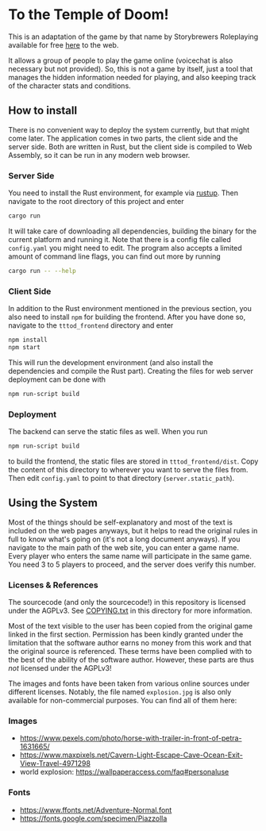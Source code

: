 # To the Temple of Doom!

This is an adaptation of the game by that name by Storybrewers Roleplaying available for free [here](https://storybrewersroleplaying.com/temple-of-doom/) to the web.

It allows a group of people to play the game online (voicechat is also necessary but not provided). So, this is not a game by itself, just a tool that manages the hidden information needed for playing, and also keeping track of the character stats and conditions.

## How to install

There is no convenient way to deploy the system currently, but that might come later. The application comes in two parts, the client side and the server side. Both are written in Rust, but the client side is compiled to Web Assembly, so it can be run in any modern web browser.

### Server Side

You need to install the Rust environment, for example via [rustup](https://rustup.rs). Then navigate to the root directory of this project and enter

```sh
cargo run
```

It will take care of downloading all dependencies, building the binary for the current platform and running it. Note that there is a config file called `config.yaml` you might need to edit. The program also accepts a limited amount of command line flags, you can find out more by running

```sh
cargo run -- --help
```

### Client Side

In addition to the Rust environment mentioned in the previous section, you also need to install `npm` for building the frontend. After you have done so, navigate to the `tttod_frontend` directory and enter

```sh
npm install
npm start
```

This will run the development environment (and also install the dependencies and compile the Rust part). Creating the files for web server deployment can be done with

```sh
npm run-script build
```

### Deployment

The backend can serve the static files as well. When you run

```sh
npm run-script build
```

to build the frontend, the static files are stored in `tttod_frontend/dist`. Copy the content of this directory to wherever you want to serve the files from. Then edit `config.yaml` to point to that directory (`server.static_path`).

## Using the System

Most of the things should be self-explanatory and most of the text is included on the web pages anyways, but it helps to read the original rules in full to know what's going on (it's not a long document anyways). If you navigate to the main path of the web site, you can enter a game name. Every player who enters the same name will participate in the same game. You need 3 to 5 players to proceed, and the server does verify this number.

### Licenses & References

The sourcecode (and only the sourcecode!) in this repository is licensed under the AGPLv3. See [COPYING.txt](COPYING.txt) in this directory for more information.

Most of the text visible to the user has been copied from the original game linked in the first section. Permission has been kindly granted under the limitation that the software author earns no money from this work and that the original source is referenced. These terms have been complied with to the best of the ability of the software author. However, these parts are thus *not* licensed under the AGPLv3!

The images and fonts have been taken from various online sources under different licenses. Notably, the file named `explosion.jpg` is also only available for non-commercial purposes. You can find all of them here:

### Images

* https://www.pexels.com/photo/horse-with-trailer-in-front-of-petra-1631665/
* https://www.maxpixels.net/Cavern-Light-Escape-Cave-Ocean-Exit-View-Travel-4971298
* world explosion: https://wallpaperaccess.com/faq#personaluse

### Fonts

* https://www.ffonts.net/Adventure-Normal.font
* https://fonts.google.com/specimen/Piazzolla
